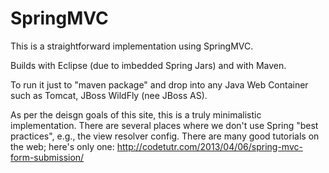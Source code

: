 SpringMVC
=========

This is a straightforward implementation using SpringMVC.

Builds with Eclipse (due to imbedded Spring Jars) and with Maven.

To run it just to "maven package" and drop into any Java Web Container
such as Tomcat, JBoss WildFly (nee JBoss AS).

As per the deisgn goals of this site, this is a truly minimalistic
implementation. There are several places where we don't use
Spring "best practices", e.g., the view resolver config.
There are many good tutorials on the web; here's only one:
http://codetutr.com/2013/04/06/spring-mvc-form-submission/
